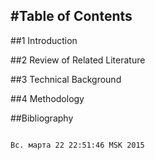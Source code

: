 #Table of Contents 
-----------------
##1	Introduction
	
##2	Review of Related Literature
	
##3	Technical Background
	
##4	Methodology
	
##Bibliography

                                                                                                                                             Вс. марта 22 22:51:46 MSK 2015



